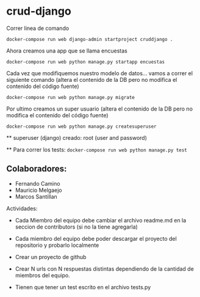 # crud-django

Correr linea de comando

`docker-compose run web django-admin startproject cruddjango .`


Ahora creamos una app que se llama encuestas

`docker-compose run web python manage.py startapp encuestas`


Cada vez que modifiquemos nuestro modelo de datos... vamos a correr el siguiente comando 
(altera el contenido de la DB pero no modifica el contenido del código fuente)

`docker-compose run web python manage.py migrate`

Por ultimo creamos un super usuario
(altera el contenido de la DB pero no modifica el contenido del código fuente)

`docker-compose run web python manage.py createsuperuser`

** superuser (django) creado: root (user and password)


** Para correr los tests:
`docker-compose run web python manage.py test`


## Colaboradores:

- Fernando Camino
- Mauricio Melgaejo
- Marcos Santillan  




Actividades:

* Cada Miembro del equipo debe cambiar el archivo readme.md en la seccion de contributors (si no la tiene agregarla)


* Cada miembro del equipo debe poder descargar el proyecto del repositorio y probarlo localmente

* Crear un proyecto de github

* Crear N urls con N respuestas distintas dependiendo de la cantidad de miembros del equipo.

* Tienen que tener un test escrito en el archivo tests.py

